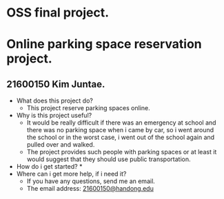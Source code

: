 # OSS final project.
# Online parking space reservation project.
## 21600150 Kim Juntae.
* What does this project do?
  * This project reserve parking spaces online.
* Why is this project useful?
  * It would be really difficult if there was an emergency at school and there was no parking space when i came by car, so i went around the school or in the worst case, i went out of the school again and pulled  over and walked.
  * The project provides such people with parking spaces or at least it would suggest that they should use public transportation.
* How do i get started?
  * 
* Where can i get more help, if i need it?
  * If you have any questions, send me an email.
  * The email address: [21600150@handong.edu](mailto:21600150@handong.edu)
